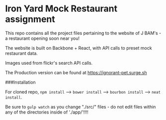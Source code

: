 # Iron Yard Mock Restaurant assignment

This repo contains all the project files pertaining to the website of J BAM's - a restaurant opening soon near you!

The website is built on Backbone + React, with API calls to preset mock restaurant data.

Images used from flickr's search API calls.

The Production version can be found at https://ignorant-pet.surge.sh


###Installation

For cloned repo, `npm install` --> `bower install` --> `bourbon install` --> `neat install`.

Be sure to `gulp watch` as you change "./src/" files - do not edit files within any of the directories inside of './app/'!!!!
